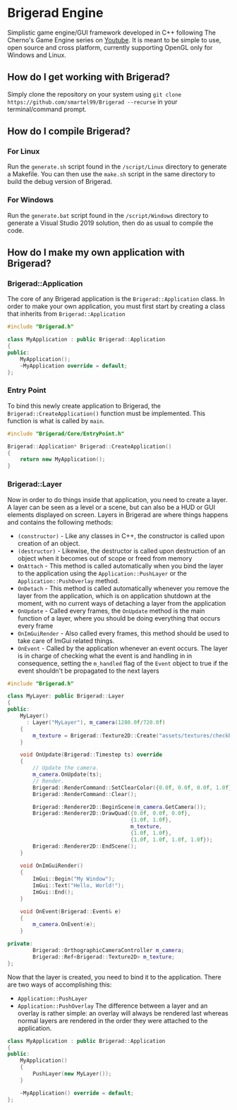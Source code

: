# Brigerad Engine
Simplistic game engine/GUI framework developed in C++ following The Cherno's Game Engine series on [Youtube](https://www.youtube.com/playlist?list=PLlrATfBNZ98dC-V-N3m0Go4deliWHPFwT).
It is meant to be simple to use, open source and cross platform, currently supporting OpenGL only for Windows and Linux.

## How do I get working with Brigerad?
Simply clone the repository on your system using `git clone https://github.com/smartel99/Brigerad --recurse` in your terminal/command prompt.

## How do I compile Brigerad?
### For Linux
Run the `generate.sh` script found in the `/script/Linux` directory to generate a Makefile.
You can then use the `make.sh` script in the same directory to build the debug version of Brigerad.

### For Windows
Run the `generate.bat` script found in the `/script/Windows` directory to generate a Visual Studio 2019 solution, then do as usual to compile the code.

## How do I make my own application with Brigerad?
### Brigerad::Application
The core of any Brigerad application is the `Brigerad::Application` class. In order to make your own application, you must first start by creating a class that inherits from `Brigerad::Application`
```cpp
#include "Brigerad.h"

class MyApplication : public Brigerad::Application
{
public:
    MyApplication();
    ~MyApplication override = default;
};
```
### Entry Point
To bind this newly create application to Brigerad, the `Brigerad::CreateApplication()` function must be implemented. This function is what is called by `main`.
```cpp
#include "Brigerad/Core/EntryPoint.h"

Brigerad::Application* Brigerad::CreateApplication()
{
    return new MyApplication();
}
```
### Brigerad::Layer
Now in order to do things inside that application, you need to create a layer.
A layer can be seen as a level or a scene, but can also be a HUD or GUI elements displayed on screen.
Layers in Brigerad are where things happens and contains the following methods:

- `(constructor)` - Like any classes in C++, the constructor is called upon creation of an object.
- `(destructor)` - Likewise, the destructor is called upon destruction of an object when it becomes out of scope or freed from memory
- `OnAttach` - This method is called automatically when you bind the layer to the application using the `Application::PushLayer` or the `Application::PushOverlay` method.
- `OnDetach` - This method is called automatically whenever you remove the layer from the application, which is on application shutdown at the moment, with no current ways of detaching a layer from the application
- `OnUpdate` - Called every frames, the `OnUpdate` method is the main function of a layer, where you should be doing everything that occurs every frame
- `OnImGuiRender` - Also called every frames, this method should be used to take care of ImGui related things.
- `OnEvent` - Called by the application whenever an event occurs.  The layer is in charge of checking what the event is and handling in in consequence, setting the `m_handled` flag of the `Event` object to true if the event shouldn't be propagated to the next layers

```cpp
#include "Brigerad.h"

class MyLayer: public Brigerad::Layer
{
public:
    MyLayer()
      : Layer("MyLayer"), m_camera(1280.0f/720.0f)
    {
        m_texture = Brigerad::Texture2D::Create("assets/textures/checkboard.png");
    }

    void OnUpdate(Brigerad::Timestep ts) override
    {
        // Update the camera.
        m_camera.OnUpdate(ts);
        // Render.
        Brigerad::RenderCommand::SetClearColor({0.0f, 0.0f, 0.0f, 1.0f});
        Brigerad::RenderCommand::Clear();

        Brigerad::Renderer2D::BeginScene(m_camera.GetCamera());
        Brigerad::Renderer2D::DrawQuad({0.0f, 0.0f, 0.0f},
                                       {1.0f, 1.0f},
                                       m_texture,
                                       {1.0f, 1.0f},
                                       {1.0f, 1.0f, 1.0f, 1.0f});
        Brigerad::Renderer2D::EndScene();
    }
    
    void OnImGuiRender()
    {
        ImGui::Begin("My Window");
        ImGui::Text("Hello, World!");
        ImGui::End();
    }

    void OnEvent(Brigerad::Event& e)
    {
        m_camera.OnEvent(e);
    }

private:
        Brigerad::OrthographicCameraController m_camera;
        Brigerad::Ref<Brigerad::Texture2D> m_texture;
};
```

Now that the layer is created, you need to bind it to the application. There are two ways of accomplishing this:
- `Application::PushLayer`
- `Application::PushOverlay`
The difference between a layer and an overlay is rather simple: an overlay will always be rendered last whereas normal layers are rendered in the order they were attached to the application.

```cpp
class MyApplication : public Brigerad::Application
{
public:
    MyApplication()
    {
        PushLayer(new MyLayer());
    }

    ~MyApplication() override = default;
};
``` 
